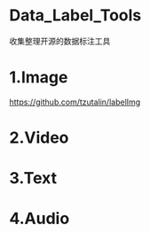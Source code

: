 # Data_Label_Tools
收集整理开源的数据标注工具
# 1.Image
  https://github.com/tzutalin/labelImg
# 2.Video

# 3.Text

# 4.Audio


